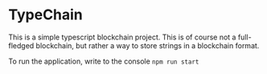 # TypeChain

This is a simple typescript blockchain project. This is of course not a full-fledged blockchain, but rather a way to store strings in a blockchain format.

To run the application, write to the console `npm run start`
